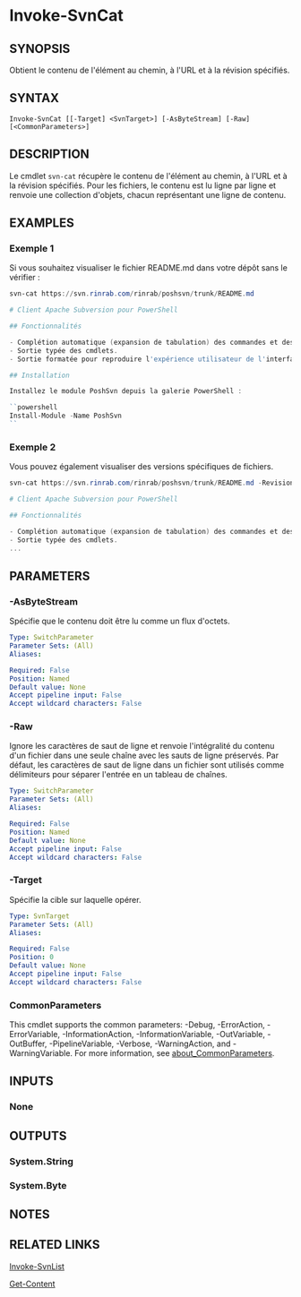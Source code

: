﻿---
external help file: PoshSvn.dll-Help.xml
Module Name: PoshSvn
online version: https://www.poshsvn.com/docs/Invoke-SvnAdminCreate/
schema: 2.0.0
---

# Invoke-SvnCat

## SYNOPSIS

Obtient le contenu de l'élément au chemin, à l'URL et à la révision spécifiés.

## SYNTAX

```
Invoke-SvnCat [[-Target] <SvnTarget>] [-AsByteStream] [-Raw] [<CommonParameters>]
```

## DESCRIPTION

Le cmdlet `svn-cat` récupère le contenu de l'élément au chemin, à l'URL et à la révision spécifiés. Pour les fichiers, le contenu est lu ligne par ligne et renvoie une collection d'objets, chacun représentant une ligne de contenu.

## EXAMPLES

### Exemple 1

Si vous souhaitez visualiser le fichier README.md dans votre dépôt sans le vérifier :

```powershell
svn-cat https://svn.rinrab.com/rinrab/poshsvn/trunk/README.md

# Client Apache Subversion pour PowerShell

## Fonctionnalités

- Complétion automatique (expansion de tabulation) des commandes et des paramètres.
- Sortie typée des cmdlets.
- Sortie formatée pour reproduire l'expérience utilisateur de l'interface de ligne de commande Subversion.

## Installation

Installez le module PoshSvn depuis la galerie PowerShell :

``powershell
Install-Module -Name PoshSvn
``
```

### Exemple 2

Vous pouvez également visualiser des versions spécifiques de fichiers.

````powershell
svn-cat https://svn.rinrab.com/rinrab/poshsvn/trunk/README.md -Revision 489

# Client Apache Subversion pour PowerShell

## Fonctionnalités

- Complétion automatique (expansion de tabulation) des commandes et des paramètres.
- Sortie typée des cmdlets.
...

````

## PARAMETERS

### -AsByteStream
Spécifie que le contenu doit être lu comme un flux d'octets.

```yaml
Type: SwitchParameter
Parameter Sets: (All)
Aliases:

Required: False
Position: Named
Default value: None
Accept pipeline input: False
Accept wildcard characters: False
```

### -Raw
Ignore les caractères de saut de ligne et renvoie l'intégralité du contenu d'un fichier dans une seule chaîne avec les sauts de ligne préservés. Par défaut, les caractères de saut de ligne dans un fichier sont utilisés comme délimiteurs pour séparer l'entrée en un tableau de chaînes.

```yaml
Type: SwitchParameter
Parameter Sets: (All)
Aliases:

Required: False
Position: Named
Default value: None
Accept pipeline input: False
Accept wildcard characters: False
```

### -Target
Spécifie la cible sur laquelle opérer.

```yaml
Type: SvnTarget
Parameter Sets: (All)
Aliases:

Required: False
Position: 0
Default value: None
Accept pipeline input: False
Accept wildcard characters: False
```

### CommonParameters
This cmdlet supports the common parameters: -Debug, -ErrorAction, -ErrorVariable, -InformationAction, -InformationVariable, -OutVariable, -OutBuffer, -PipelineVariable, -Verbose, -WarningAction, and -WarningVariable. For more information, see [about_CommonParameters](http://go.microsoft.com/fwlink/?LinkID=113216).

## INPUTS

### None

## OUTPUTS

### System.String

### System.Byte

## NOTES

## RELATED LINKS

[Invoke-SvnList](https://www.poshsvn.com/docs/Invoke-SvnList/)

[Get-Content](https://learn.microsoft.com/en-us/powershell/module/microsoft.powershell.management/get-content)
